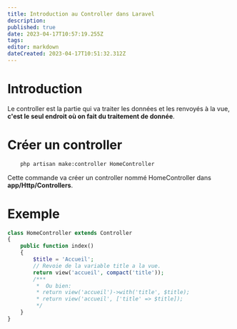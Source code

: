 ```yaml
---
title: Introduction au Controller dans Laravel
description: 
published: true
date: 2023-04-17T10:57:19.255Z
tags: 
editor: markdown
dateCreated: 2023-04-17T10:51:32.312Z
---
```


# Introduction
Le controller est la partie qui va traiter les données et les renvoyés à la vue, **c'est le seul endroit où on fait du traitement de donnée**.

# Créer un controller
```bash
	php artisan make:controller HomeController
```
Cette commande va créer un controller nommé HomeController dans **app/Http/Controllers**.

# Exemple

```php
class HomeController extends Controller
{
    public function index()
    {
        $title = 'Accueil';
        // Revoie de la variable title a la vue.
        return view('accueil', compact('title'));
        /***
         *  Ou bien:
         * return view('accueil')->with('title', $title);
         * return view('accueil', ['title' => $title]);
         */
    }
}
```
